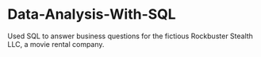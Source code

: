 # Data-Analysis-With-SQL

Used SQL to answer business questions for the fictious Rockbuster Stealth LLC, a movie rental company.
